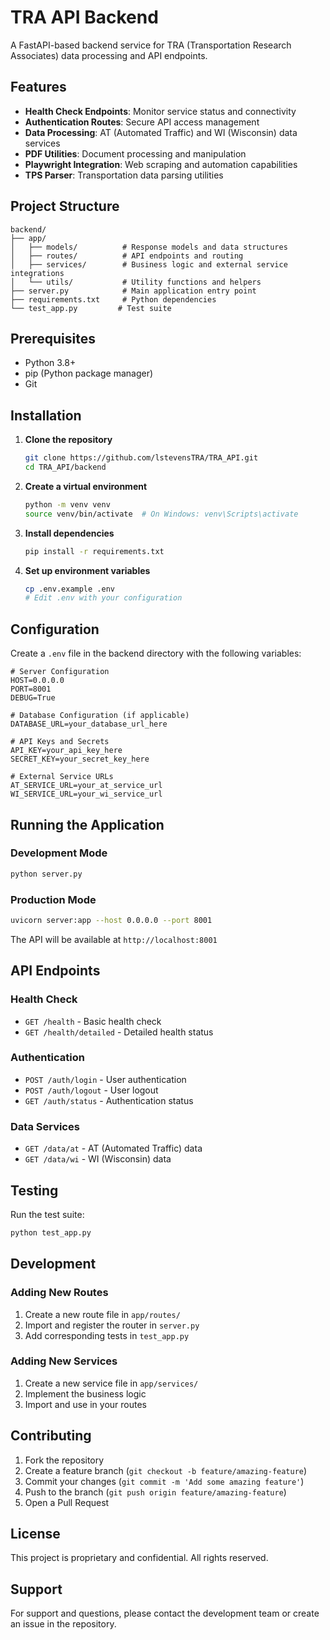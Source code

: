 # TRA API Backend

A FastAPI-based backend service for TRA (Transportation Research Associates) data processing and API endpoints.

## Features

- **Health Check Endpoints**: Monitor service status and connectivity
- **Authentication Routes**: Secure API access management
- **Data Processing**: AT (Automated Traffic) and WI (Wisconsin) data services
- **PDF Utilities**: Document processing and manipulation
- **Playwright Integration**: Web scraping and automation capabilities
- **TPS Parser**: Transportation data parsing utilities

## Project Structure

```
backend/
├── app/
│   ├── models/          # Response models and data structures
│   ├── routes/          # API endpoints and routing
│   ├── services/        # Business logic and external service integrations
│   └── utils/           # Utility functions and helpers
├── server.py            # Main application entry point
├── requirements.txt     # Python dependencies
└── test_app.py         # Test suite
```

## Prerequisites

- Python 3.8+
- pip (Python package manager)
- Git

## Installation

1. **Clone the repository**
   ```bash
   git clone https://github.com/lstevensTRA/TRA_API.git
   cd TRA_API/backend
   ```

2. **Create a virtual environment**
   ```bash
   python -m venv venv
   source venv/bin/activate  # On Windows: venv\Scripts\activate
   ```

3. **Install dependencies**
   ```bash
   pip install -r requirements.txt
   ```

4. **Set up environment variables**
   ```bash
   cp .env.example .env
   # Edit .env with your configuration
   ```

## Configuration

Create a `.env` file in the backend directory with the following variables:

```env
# Server Configuration
HOST=0.0.0.0
PORT=8001
DEBUG=True

# Database Configuration (if applicable)
DATABASE_URL=your_database_url_here

# API Keys and Secrets
API_KEY=your_api_key_here
SECRET_KEY=your_secret_key_here

# External Service URLs
AT_SERVICE_URL=your_at_service_url
WI_SERVICE_URL=your_wi_service_url
```

## Running the Application

### Development Mode
```bash
python server.py
```

### Production Mode
```bash
uvicorn server:app --host 0.0.0.0 --port 8001
```

The API will be available at `http://localhost:8001`

## API Endpoints

### Health Check
- `GET /health` - Basic health check
- `GET /health/detailed` - Detailed health status

### Authentication
- `POST /auth/login` - User authentication
- `POST /auth/logout` - User logout
- `GET /auth/status` - Authentication status

### Data Services
- `GET /data/at` - AT (Automated Traffic) data
- `GET /data/wi` - WI (Wisconsin) data

## Testing

Run the test suite:
```bash
python test_app.py
```

## Development

### Adding New Routes
1. Create a new route file in `app/routes/`
2. Import and register the router in `server.py`
3. Add corresponding tests in `test_app.py`

### Adding New Services
1. Create a new service file in `app/services/`
2. Implement the business logic
3. Import and use in your routes

## Contributing

1. Fork the repository
2. Create a feature branch (`git checkout -b feature/amazing-feature`)
3. Commit your changes (`git commit -m 'Add some amazing feature'`)
4. Push to the branch (`git push origin feature/amazing-feature`)
5. Open a Pull Request

## License

This project is proprietary and confidential. All rights reserved.

## Support

For support and questions, please contact the development team or create an issue in the repository. 